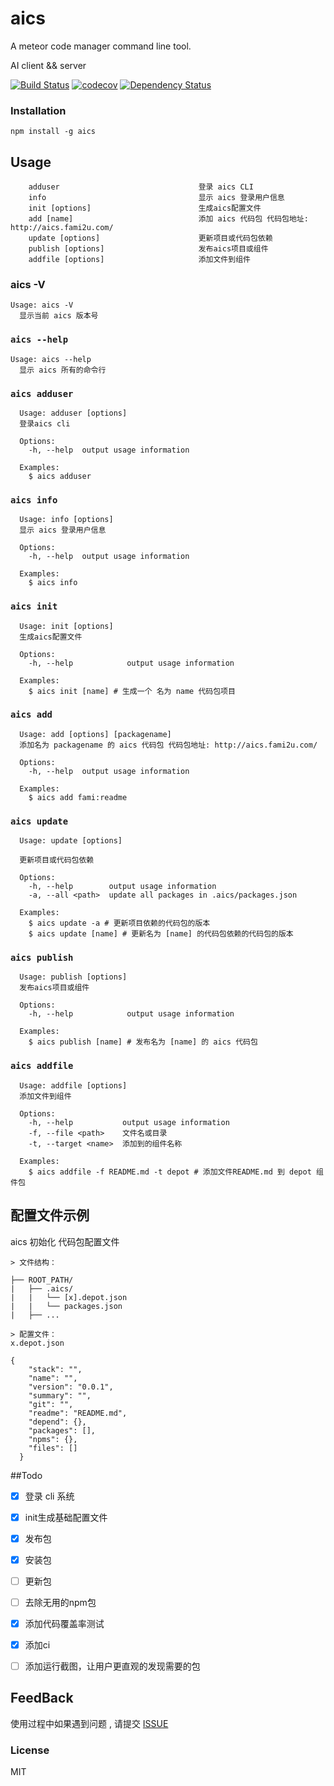# aics

A meteor code manager command line tool.

AI client && server

[![Build Status](https://travis-ci.org/fami2u/aics.svg?branch=master)](https://travis-ci.org/fami2u/aics)
[![codecov](https://codecov.io/gh/fami2u/aics/branch/master/graph/badge.svg)](https://codecov.io/gh/fami2u/aics)
[![Dependency Status](https://dependencyci.com/github/fami2u/aics/badge)](https://dependencyci.com/github/fami2u/aics)

###  Installation

```
npm install -g aics
```



## Usage

```
    adduser                               登录 aics CLI
    info                                  显示 aics 登录用户信息
    init [options]                        生成aics配置文件
    add [name]                            添加 aics 代码包 代码包地址: http://aics.fami2u.com/
    update [options]                      更新项目或代码包依赖
    publish [options]                     发布aics项目或组件
    addfile [options]                     添加文件到组件
```

### aics -V

```
Usage: aics -V
  显示当前 aics 版本号
```

### `aics --help`

```
Usage: aics --help
  显示 aics 所有的命令行
```

### `aics adduser`

```
  Usage: adduser [options]
  登录aics cli

  Options:
    -h, --help  output usage information

  Examples:
    $ aics adduser
```

### `aics info`

```
  Usage: info [options]
  显示 aics 登录用户信息

  Options:
    -h, --help  output usage information

  Examples:
    $ aics info
```

### `aics init`

```
  Usage: init [options]
  生成aics配置文件

  Options:
    -h, --help            output usage information

  Examples:
    $ aics init [name] # 生成一个 名为 name 代码包项目 
```

### `aics add`

```
  Usage: add [options] [packagename]
  添加名为 packagename 的 aics 代码包 代码包地址: http://aics.fami2u.com/

  Options:
    -h, --help  output usage information

  Examples:
    $ aics add fami:readme
```

### `aics update`

```
  Usage: update [options]

  更新项目或代码包依赖

  Options:
    -h, --help        output usage information
    -a, --all <path>  update all packages in .aics/packages.json

  Examples:
    $ aics update -a # 更新项目依赖的代码包的版本
    $ aics update [name] # 更新名为 [name] 的代码包依赖的代码包的版本
```

### `aics publish`

```
  Usage: publish [options]
  发布aics项目或组件

  Options:
    -h, --help            output usage information

  Examples:
    $ aics publish [name] # 发布名为 [name] 的 aics 代码包
```

### `aics addfile` 

```
  Usage: addfile [options]
  添加文件到组件

  Options:
    -h, --help           output usage information
    -f, --file <path>    文件名或目录
    -t, --target <name>  添加到的组件名称

  Examples:
    $ aics addfile -f README.md -t depot # 添加文件README.md 到 depot 组件包
```

## 配置文件示例

aics 初始化 代码包配置文件

```
> 文件结构：

├── ROOT_PATH/
|   ├── .aics/
|   |   └── [x].depot.json
|   |   └── packages.json
|   ├── ...

> 配置文件：
x.depot.json

{
    "stack": "",
    "name": "",
    "version": "0.0.1",
    "summary": "",
    "git": "",
    "readme": "README.md",
    "depend": {},
    "packages": [],
    "npms": {},
    "files": []
  }
```
##Todo
- [x] 登录 cli 系统
- [x] init生成基础配置文件
- [x] 发布包
- [x] 安装包
- [ ] 更新包
- [ ] 去除无用的npm包
- [x] 添加代码覆盖率测试
- [x] 添加ci
- [ ] 添加运行截图，让用户更直观的发现需要的包


## FeedBack
使用过程中如果遇到问题 , 请提交 [ISSUE](https://github.com/fami2u/aics-docs/issues)

### License

MIT